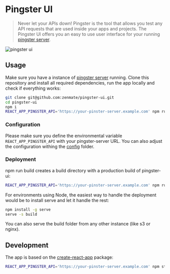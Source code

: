 # Pingster UI
> Never let your APIs down! Pingster is the tool that allows you test any API requests that are used inside your apps and projects. The Pingster UI offers you an easy to use user interface for your running [pingster server](https://github.com/zenmate/pingster-server).

![pingster ui](https://image.ibb.co/cA8y8b/Screen_Shot_2018_01_27_at_13_28_13.png)

## Usage
Make sure you have a instance of [pingster server](https://github.com/zenmate/pingster-server) running.
Clone this repository and install all required dependencies, run the app locally and check if everything works:
```bash
git clone git@github.com:zenmate/pingster-ui.git
cd pingster-ui
npm i
REACT_APP_PINGSTER_API='https://your-pinster-server.example.com' npm run start
```

### Configuration
Please make sure you define the environmental variable `REACT_APP_PINGSTER_API` with your pingster-server
URL. You can also adjust the configuration withing the [config](./config) folder.

### Deployment
npm run build creates a build directory with a production build of pingster-ui:

```bash
REACT_APP_PINGSTER_API='https://your-pinster-server.example.com' npm run build
 ```

 For environments using Node, the easiest way to handle the deployment would be to install serve and let it handle the rest:

 ```bash
 npm install -g serve
serve -s build
 ```

You can also serve the build folder from any other instance (like s3 or nginx).

## Development
The app is based on the [create-react-app](https://github.com/facebook/create-react-app) package:

```bash
REACT_APP_PINGSTER_API='https://your-pinster-server.example.com' npm start
```
